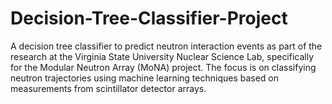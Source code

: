 # Decision-Tree-Classifier-Project
 A decision tree classifier to predict neutron interaction events as part of the research at the Virginia State University Nuclear Science Lab, specifically for the Modular Neutron Array (MoNA) project. The focus is on classifying neutron trajectories using machine learning techniques based on measurements from scintillator detector arrays.

